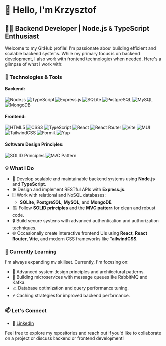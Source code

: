 # 👋 Hello, I'm Krzysztof

## 👨‍💻 Backend Developer | Node.js & TypeScript Enthusiast 

Welcome to my GitHub profile! I'm passionate about building efficient and scalable backend systems. While my primary focus is on backend development, I also work with frontend technologies when needed. Here's a glimpse of what I work with:

### 🚀 Technologies & Tools

<div align="left">
 <h4>Backend:</h4>
 <div>
   <img src="https://img.shields.io/badge/-Node.js-339933?style=for-the-badge&logo=node.js&logoColor=white" alt="Node.js" />
   <img src="https://img.shields.io/badge/typescript-%23007ACC.svg?style=for-the-badge&logo=typescript&logoColor=white" alt="TypeScript" />
   <img src="https://img.shields.io/badge/-Express.js-000000?style=for-the-badge&logo=express&logoColor=white" alt="Express.js" />
   <img src="https://img.shields.io/badge/-SQLite-003B57?style=for-the-badge&logo=sqlite&logoColor=white" alt="SQLite" />
   <img src="https://img.shields.io/badge/-PostgreSQL-336791?style=for-the-badge&logo=postgresql&logoColor=white" alt="PostgreSQL" />
   <img src="https://img.shields.io/badge/-MySQL-4479A1?style=for-the-badge&logo=mysql&logoColor=white" alt="MySQL" />
   <img src="https://img.shields.io/badge/-MongoDB-47A248?style=for-the-badge&logo=mongodb&logoColor=white" alt="MongoDB" />
 </div>
 <h4>Frontend:</h4>
 <div>
   <img src="https://img.shields.io/badge/-HTML5-E34F26?style=for-the-badge&logo=html5&logoColor=white" alt="HTML5" />
   <img src="https://img.shields.io/badge/-CSS3-1572B6?style=for-the-badge&logo=css3" alt="CSS3" />
   <img src="https://img.shields.io/badge/typescript-%23007ACC.svg?style=for-the-badge&logo=typescript&logoColor=white" alt="TypeScript" />
   <img src="https://img.shields.io/badge/-React-61DAFB?style=for-the-badge&logo=react&logoColor=black" alt="React" />
   <img src="https://img.shields.io/badge/-React%20Router-CA4245?style=for-the-badge&logo=react-router&logoColor=white" alt="React Router" />
   <img src="https://img.shields.io/badge/vite-%23646CFF.svg?style=for-the-badge&logo=vite&logoColor=white" alt="Vite" />
   <img src="https://img.shields.io/badge/MUI-%230081CB.svg?style=for-the-badge&logo=mui&logoColor=white" alt="MUI" />
   <img src="https://img.shields.io/badge/tailwindcss-%2338B2AC.svg?style=for-the-badge&logo=tailwind-css&logoColor=white" alt="TailwindCSS" />
   <img src="https://img.shields.io/badge/Formik-0081CB?style=for-the-badge&logo=formik&logoColor=white" alt="Formik" />
   <img src="https://img.shields.io/badge/Yup-232F3E?style=for-the-badge&logo=yup&logoColor=white" alt="Yup" />
 </div>
 <h4>Software Design Principles:</h4>
 <div>
   <img src="https://img.shields.io/badge/SOLID%20Principles-4caf50?style=for-the-badge&logo=solid&logoColor=white" alt="SOLID Principles" />
   <img src="https://img.shields.io/badge/MVC%20Pattern-009688?style=for-the-badge" alt="MVC Pattern" />
 </div>
</div>

### 💡 What I Do

- 🔧 Develop scalable and maintainable backend systems using **Node.js** and **TypeScript**.
- ⚙️ Design and implement RESTful APIs with **Express.js**.
- 🗄️ Work with relational and NoSQL databases:
  - **SQLite**, **PostgreSQL**, **MySQL**, and **MongoDB**.
- 🏗️ Follow **SOLID principles** and the **MVC pattern** for clean and robust code.
- 🔒 Build secure systems with advanced authentication and authorization techniques.
- 🌐 Occasionally create interactive frontend UIs using **React**, **React Router**, **Vite**, and modern CSS frameworks like **TailwindCSS**.

### 🌱 Currently Learning

I'm always expanding my skillset. Currently, I'm focusing on:

- 🏢 Advanced system design principles and architectural patterns.
- 🔗 Building microservices with message queues like RabbitMQ and Kafka.
- 📈 Database optimization and query performance tuning.
- ⚡ Caching strategies for improved backend performance.

### 📫 Let's Connect

- 💼 [LinkedIn](https://www.linkedin.com/in/krzysztof-palpuchowski-711680216/)

Feel free to explore my repositories and reach out if you'd like to collaborate on a project or discuss backend or frontend development!
